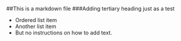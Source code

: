##This is a markdown file
###Adding tertiary heading just as a test
* Ordered list item
* Another list item
* But no instructions on how to add text. 
